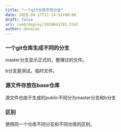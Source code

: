 ```yaml
---
title: "一个git仓库不同分支"
date: 2020-04-17T11:14:51+08:00
draft: false
url: /web/deploy/2020041701.html
author: denalon
---
```


### 一个git仓库生成不同的分支


master分支显示正式的，整理过的文件。

b分支是测试，临时文件。



### 源文件存放在base仓库

源文件也由于生成的public不同分为master分支和b分支


### 区别

使用同一个仓库不同分支和不同仓库的区别。



